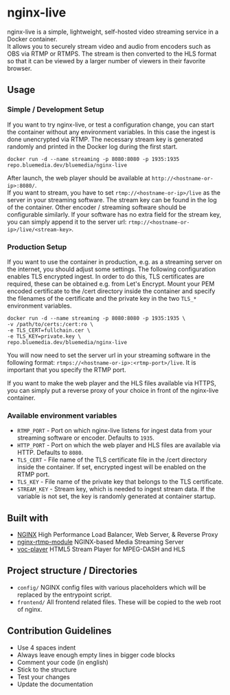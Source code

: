 # nginx-live

nginx-live is a simple, lightweight, self-hosted video streaming service in a Docker container.  
It allows you to securely stream video and audio from encoders such as OBS via RTMP or RTMPS. The stream is then converted to the HLS format so that it can be viewed by a larger number of viewers in their favorite browser.

## Usage

### Simple / Development Setup

If you want to try nginx-live, or test a configuration change, you can start the container without any environment variables. In this case the ingest is done unencrypted via RTMP. The necessary stream key is generated randomly and printed in the Docker log during the first start.

```shell
docker run -d --name streaming -p 8080:8080 -p 1935:1935 repo.bluemedia.dev/bluemedia/nginx-live
```

After launch, the web player should be available at `http://<hostname-or-ip>:8080/`.  
If you want to stream, you have to set `rtmp://<hostname-or-ip>/live` as the server in your streaming software. The stream key can be found in the log of the container. Other encoder / streaming software should be configurable similarly. If your software has no extra field for the stream key, you can simply append it to the server url: `rtmp://<hostname-or-ip>/live/<stream-key>`.

### Production Setup

If you want to use the container in production, e.g. as a streaming server on the internet, you should adjust some settings. The following configuration enables TLS encrypted ingest. In order to do this, TLS certificates are required, these can be obtained e.g. from Let's Encrypt. Mount your PEM encoded certificate to the /cert directory inside the container and specify the filenames of the certificate and the private key in the two `TLS_*` environment variables.

```shell
docker run -d --name streaming -p 8080:8080 -p 1935:1935 \
-v /path/to/certs:/cert:ro \
-e TLS_CERT=fullchain.cer \
-e TLS_KEY=private.key \
repo.bluemedia.dev/bluemedia/nginx-live
```

You will now need to set the server url in your streaming software in the following format: `rtmps://<hostname-or-ip>:<rtmp-port>/live`. It is important that you specify the RTMP port.  

If you want to make the web player and the HLS files available via HTTPS, you can simply put a reverse proxy of your choice in front of the nginx-live container.

### Available environment variables
- `RTMP_PORT` - Port on which nginx-live listens for ingest data from your streaming software or encoder. Defaults to `1935`.
- `HTTP_PORT` - Port on which the web player and HLS files are available via HTTP. Defaults to `8080`.
- `TLS_CERT` - File name of the TLS certificate file in the /cert directory inside the container. If set, encrypted ingest will be enabled on the RTMP port.
- `TLS_KEY` - File name of the private key that belongs to the TLS certificate.
- `STREAM_KEY` - Stream key, which is needed to ingest stream data. If the variable is not set, the key is randomly generated at container startup.

## Built with

- [NGINX](https://www.nginx.com/) High Performance Load Balancer, Web Server, & Reverse Proxy
- [nginx-rtmp-module](https://github.com/arut/nginx-rtmp-module) NGINX-based Media Streaming Server
- [voc-player](https://github.com/voc/voc-player) HTML5 Stream Player for MPEG-DASH and HLS

## Project structure / Directories

- `config/` NGINX config files with various placeholders which will be replaced by the entrypoint script.
- `frontend/` All frontend related files. These will be copied to the web root of nginx.

## Contribution Guidelines

- Use 4 spaces indent
- Always leave enough empty lines in bigger code blocks
- Comment your code (in english)
- Stick to the structure
- Test your changes
- Update the documentation
